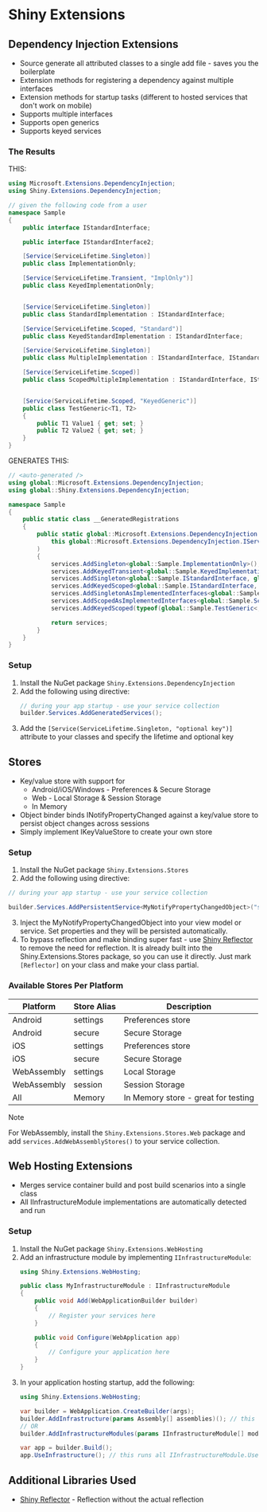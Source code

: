 # Shiny Extensions

## Dependency Injection Extensions

* Source generate all attributed classes to a single add file - saves you the boilerplate
* Extension methods for registering a dependency against multiple interfaces
* Extension methods for startup tasks (different to hosted services that don't work on mobile)
* Supports multiple interfaces
* Supports open generics
* Supports keyed services

### The Results

THIS:
```csharp
using Microsoft.Extensions.DependencyInjection;
using Shiny.Extensions.DependencyInjection;

// given the following code from a user
namespace Sample
{
    public interface IStandardInterface;

    public interface IStandardInterface2;

    [Service(ServiceLifetime.Singleton)]
    public class ImplementationOnly;

    [Service(ServiceLifetime.Transient, "ImplOnly")]
    public class KeyedImplementationOnly;


    [Service(ServiceLifetime.Singleton)]
    public class StandardImplementation : IStandardInterface;

    [Service(ServiceLifetime.Scoped, "Standard")]
    public class KeyedStandardImplementation : IStandardInterface;

    [Service(ServiceLifetime.Singleton)]
    public class MultipleImplementation : IStandardInterface, IStandardInterface2;

    [Service(ServiceLifetime.Scoped)]
    public class ScopedMultipleImplementation : IStandardInterface, IStandardInterface2;


    [Service(ServiceLifetime.Scoped, "KeyedGeneric")]
    public class TestGeneric<T1, T2>
    {
        public T1 Value1 { get; set; }
        public T2 Value2 { get; set; }
    }
}
```

GENERATES THIS:
```csharp
// <auto-generated />
using global::Microsoft.Extensions.DependencyInjection;
using global::Shiny.Extensions.DependencyInjection;

namespace Sample
{
    public static class __GeneratedRegistrations
    {
        public static global::Microsoft.Extensions.DependencyInjection.IServiceCollection AddGeneratedServices(
            this global::Microsoft.Extensions.DependencyInjection.IServiceCollection services
        )
        {
            services.AddSingleton<global::Sample.ImplementationOnly>();
            services.AddKeyedTransient<global::Sample.KeyedImplementationOnly>("ImplOnly");
            services.AddSingleton<global::Sample.IStandardInterface, global::Sample.StandardImplementation>();
            services.AddKeyedScoped<global::Sample.IStandardInterface, global::Sample.KeyedStandardImplementation>("Standard");
            services.AddSingletonAsImplementedInterfaces<global::Sample.MultipleImplementation>();
            services.AddScopedAsImplementedInterfaces<global::Sample.ScopedMultipleImplementation>();
            services.AddKeyedScoped(typeof(global::Sample.TestGeneric<,>), "KeyedGeneric");

            return services;
        }
    }
}
```

### Setup

1. Install the NuGet package `Shiny.Extensions.DependencyInjection`
2. Add the following using directive:
   ```csharp
   // during your app startup - use your service collection 
   builder.Services.AddGeneratedServices();
   ```
3. Add the `[Service(ServiceLifetime.Singleton, "optional key")]` attribute to your classes and specify the lifetime and optional key

## Stores
* Key/value store with support for
  * Android/iOS/Windows - Preferences & Secure Storage
  * Web - Local Storage & Session Storage
  * In Memory
* Object binder binds INotifyPropertyChanged against a key/value store to persist object changes across sessions
* Simply implement IKeyValueStore to create your own store

### Setup

1. Install the NuGet package `Shiny.Extensions.Stores`
2. Add the following using directive:
  ```csharp
  // during your app startup - use your service collection 
  
  builder.Services.AddPersistentService<MyNotifyPropertyChangedObject>("secure"); // optional: default to `settings`
  ```
3. Inject the MyNotifyPropertyChangedObject into your view model or service.  Set properties and they will be persisted automatically.
4. To bypass reflection and make binding super fast - use [Shiny Reflector](https://github.com/shinyorg/reflector) to remove the need for reflection.  It is already built into the Shiny.Extensions.Stores package, so you can use it directly.  Just mark `[Reflector]` on your class and make your class partial.

### Available Stores Per Platform

| Platform     | Store Alias | Description                         |
|--------------|-------------|-------------------------------------|
| Android      | settings    | Preferences store                   |
| Android      | secure      | Secure Storage                      |
| iOS          | settings    | Preferences store                   |
| iOS          | secure      | Secure Storage                      |
| WebAssembly  | settings    | Local Storage                       |
| WebAssembly  | session     | Session Storage                     |
| All          | Memory      | In Memory store - great for testing |

> [!NOTE]
> For WebAssembly, install the `Shiny.Extensions.Stores.Web` package and add `services.AddWebAssemblyStores()` to your service collection.

## Web Hosting Extensions
* Merges service container build and post build scenarios into a single class
* All IInfrastructureModule implementations are automatically detected and run

### Setup
1. Install the NuGet package `Shiny.Extensions.WebHosting`
2. Add an infrastructure module by implementing `IInfrastructureModule`:
   ```csharp
   using Shiny.Extensions.WebHosting;

   public class MyInfrastructureModule : IInfrastructureModule
   {
       public void Add(WebApplicationBuilder builder)
       {
           // Register your services here
       }

       public void Configure(WebApplication app)
       {
           // Configure your application here
       }
   }
   ```
3. In your application hosting startup, add the following:
   ```csharp
   using Shiny.Extensions.WebHosting;

   var builder = WebApplication.CreateBuilder(args);
   builder.AddInfrastructure(params Assembly[] assemblies)(); // this scans the assemblies for IInfrastructureModule implementations and runs Add methods
   // OR
   builder.AddInfrastructureModules(params IInfrastructureModule[] modules); // this doesn't use reflection
   
   var app = builder.Build();
   app.UseInfrastructure(); // this runs all IInfrastructureModule.Use methods
   ```


## Additional Libraries Used
* [Shiny Reflector](https://github.com/shinyorg/reflector) - Reflection without the actual reflection